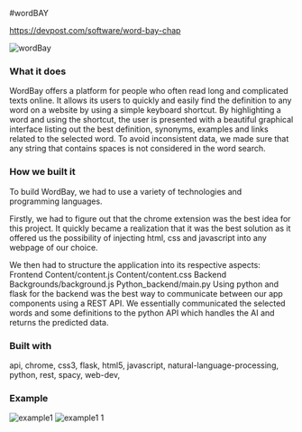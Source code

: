 #wordBAY

https://devpost.com/software/word-bay-chap  

![wordBay](https://user-images.githubusercontent.com/97472150/193475409-91da0c5a-a6f6-4424-bfbc-6908d958bc79.jpg)

### **What it does**
WordBay offers a platform for people who often read long and complicated texts online. It allows its users to quickly and easily find the definition to any word on a website by using a simple keyboard shortcut. By highlighting a word and using the shortcut, the user is presented with a beautiful graphical interface listing out the best definition, synonyms, examples and links related to the selected word. To avoid inconsistent data, we made sure that any string that contains spaces is not considered in the word search.

### **How we built it**
To build WordBay, we had to use a variety of technologies and programming languages.

Firstly, we had to figure out that the chrome extension was the best idea for this project. It quickly became a realization that it was the best solution as it offered us the possibility of injecting html, css and javascript into any webpage of our choice.

We then had to structure the application into its respective aspects:
Frontend
  Content/content.js
  Content/content.css
Backend
  Backgrounds/background.js
  Python_backend/main.py
Using python and flask for the backend was the best way to communicate between our app components using a REST API. We essentially communicated the selected words and some definitions to the python API which handles the AI and returns the predicted data.

### **Built with**
api,
chrome,
css3,
flask,
html5,
javascript,
natural-language-processing,
python,
rest,
spacy,
web-dev,

### **Example**
![example1](https://user-images.githubusercontent.com/97472150/193475662-8dbd948b-ac2e-49d5-b1e5-ae4e47f582c9.jpg)
![example1 1](https://user-images.githubusercontent.com/97472150/193475668-f5c478f1-23a3-49bd-bdd1-fff45b295237.jpg)

